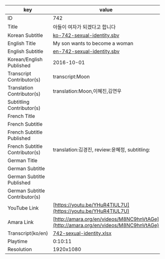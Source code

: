 |  key  |  value  |
|-------|---------|
| ID            | 742 |
| Title         | 아들이 여자가 되겠다고 합니다 |
| Korean Subtitle | [ko-742-sexual-identity.sbv](https://github.com/jungtosociety/dharma-qna/raw/master/sub/742/ko-742-sexual-identity.sbv) |
| English Title | My son wants to become a woman  |
| English Subtitle | [en-742-sexual-identity.sbv](https://github.com/jungtosociety/dharma-qna/raw/master/sub/742/en-742-sexual-identity.sbv) |
| Korean/English Published     | 2016-10-01 |
| Transcript Contributor(s)   | transcript:Moon |
| Translation Contributor(s)   | translation:Moon,이혜진,김연우 |
| Subtitling Contributor(s)   |  |
| French Title |  |
| French Subtitle |  |
| French Subtitle Published |  |
| French Subtitle Contributor(s) | translation:김경진, review:윤혜정, subtitling: |
| German Title |  |
| German Subtitle |  |
| German Subtitle Published |  |
| German Subtitle Contributor(s) |  |
| YouTube Link  | [https://youtu.be/YHuR4TIUL7U](https://youtu.be/YHuR4TIUL7U) |
| Amara Link    | [http://amara.org/en/videos/M8NC9hnVtAGe](http://amara.org/en/videos/M8NC9hnVtAGe) |
| Transcript(ko/en) | [742-sexual-identity.xlsx](https://github.com/jungtosociety/dharma-qna/raw/master/sub/742/742-sexual-identity.xlsx) |
| Playtime | 0:10:11 |
| Resolution | 1920x1080|

